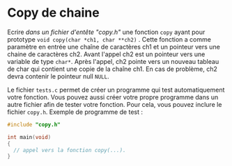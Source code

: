 # Copy de chaine

Ecrire *dans un fichier d'entête "copy.h"* une fonction `copy` ayant pour
prototype `void copy(char *ch1, char **ch2)` .
Cette fonction a comme paramètre en entrée une chaîne de caractères ch1 et
un pointeur vers une chaine de caractères ch2. Avant l'appel ch2 est un pointeur vers une variable de type `char*`.
Après l'appel, ch2 pointe vers un nouveau tableau de char qui contient une copie de la chaîne ch1.
En cas de problème, ch2 devra contenir le pointeur null `NULL`.

Le fichier `tests.c` permet de créer un programme qui test automatiquement votre fonction. Vous pouvez aussi créer votre propre programme dans un autre fichier afin de tester votre fonction. Pour cela, vous pouvez inclure le fichier `copy.h`. Exemple de programme de test :

```C
#include "copy.h"

int main(void)
{
  // appel vers la fonction copy(...).
}

```
